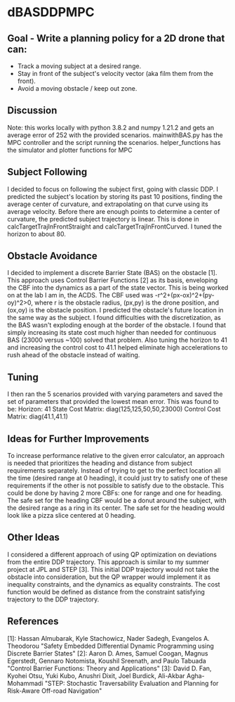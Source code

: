 # dBASDDPMPC


## Goal - Write a planning policy for a 2D drone that can:

* Track a moving subject at a desired range.
* Stay in front of the subject's velocity vector (aka film them from the front).
* Avoid a moving obstacle / keep out zone.

## Discussion
Note: this works locally with python 3.8.2 and numpy 1.21.2 and gets an average error of 252 with the provided scenarios. 
mainwithBAS.py has the MPC controller and the script running the scenarios. 
helper_functions has the simulator and plotter functions for MPC
## Subject Following 
I decided to focus on following the subject first, going with classic DDP. I predicted the subject's location by storing its past 10 positions, finding the average center of curvature, and extrapolating on that curve using its average velocity. Before there are enough points to determine a center of curvature, the predicted subject trajectory is linear. This is done in calcTargetTrajInFrontStraight and calcTargetTrajInFrontCurved. I tuned the horizon to about 80.
## Obstacle Avoidance 
I decided to implement a discrete Barrier State (BAS) on the obstacle [1]. This approach uses Control Barrier Functions [2] as its basis, enveloping the CBF into the dynamics as a part of the state vector. This is being worked on at the lab I am in, the ACDS. The CBF used was -r^2+(px-ox)^2+(py-oy)^2>0, where r is the obstacle radius, (px,py) is the drone position, and (ox,oy) is the obstacle position. I predicted the obstacle's future location in the same way as the subject. I found difficulties with the discretization, as the BAS wasn't exploding enough at the border of the obstacle. I found that simply increasing its state cost much higher than needed for continuous BAS (23000 versus ~100) solved that problem. Also tuning the horizon to 41 and increasing the control cost to 41.1 helped eliminate high accelerations to rush ahead of the obstacle instead of waiting.
## Tuning 
I then ran the 5 scenarios provided with varying parameters and saved the set of parameters that provided the lowest mean error. This was found to be:
Horizon: 41
State Cost Matrix: diag(125,125,50,50,23000)
Control Cost Matrix: diag(41.1,41.1)
## Ideas for Further Improvements
To increase performance relative to the given error calculator, an approach is needed that prioritizes the heading and distance from subject requirements separately. Instead of trying to get to the perfect location all the time (desired range at 0 heading), it could just try to satisfy one of these requirements if the other is not possible to satisfy due to the obstacle. This could be done by having 2 more CBFs: one for range and one for heading. The safe set for the heading CBF would be a donut around the subject, with the desired range as a ring in its center. The safe set for the heading would look like a pizza slice centered at 0 heading.
## Other Ideas
I considered a different approach of using QP optimization on deviations from the entire DDP trajectory. This approach is similar to my summer project at JPL and STEP [3]. This initial DDP trajectory would not take the obstacle into consideration, but the QP wrapper would implement it as inequality constraints, and the dynamics as equality constraints. The cost function would be defined as distance from the constraint satisfying trajectory to the DDP trajectory.
## References
[1]: Hassan Almubarak, Kyle Stachowicz, Nader Sadegh, Evangelos A. Theodorou "Safety Embedded Differential Dynamic Programming using Discrete Barrier States" 
[2]: Aaron D. Ames, Samuel Coogan, Magnus Egerstedt, Gennaro Notomista, Koushil Sreenath, and Paulo Tabuada "Control Barrier Functions: Theory and Applications" [3]: David D. Fan, Kyohei Otsu, Yuki Kubo, Anushri Dixit, Joel Burdick, Ali-Akbar Agha-Mohammadi "STEP: Stochastic Traversability Evaluation and Planning for Risk-Aware Off-road Navigation"
